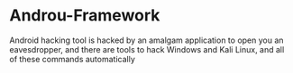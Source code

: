 # Androu-Framework
Android hacking tool is hacked by an amalgam application to open you an eavesdropper, and there are tools to hack Windows and Kali Linux, and all of these commands automatically
